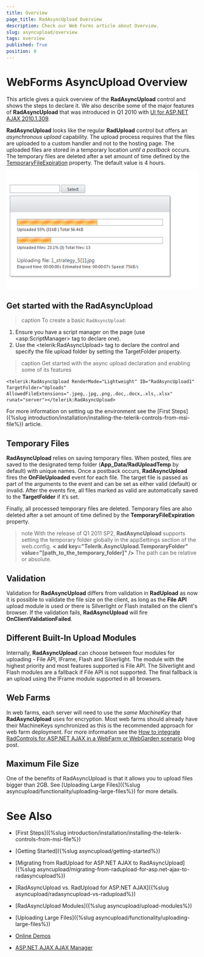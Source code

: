```yaml
---
title: Overview
page_title: RadAsyncUpload Overview
description: Check our Web Forms article about Overview.
slug: asyncupload/overview
tags: overview
published: True
position: 0
---
```


# WebForms AsyncUpload Overview

This article gives a quick overview of the **RadAsyncUpload** control and shows the steps to declare it. We also describe some of the major features of **RadAsyncUpload** that was introduced in Q1 2010 with [UI for ASP.NET AJAX 2010.1.309](https://www.telerik.com/support/whats-new/aspnet-ajax/release-history/ui-for-asp-net-ajax-2010-1309).

**RadAsyncUpload** looks like the regular **RadUpload** control but offers an *asynchronous upload* capability. The upload process requires that the files are uploaded to a custom handler and not to the hosting page. The uploaded files are stored in a temporary location *until a postback* occurs. The temporary files are deleted after a set amount of time defined by the [TemporaryFileExpiration](https://docs.telerik.com/devtools/aspnet-ajax/api/server/Telerik.Web.UI/RadAsyncUpload#temporaryfileexpiration) property. The default value is 4 hours.

![WebForms ajaxPanel Overview](images/asyncupload-overview.png)

## Get started with the RadAsyncUpload


>caption To create a basic `RadAsyncUpload`:

1. Ensure you have a script manager on the page (use \<asp:ScriptManager> tag to declare one).
1. Use the \<telerik:RadAsyncUpload> tag to declare the control and specify the file upload folder by setting the TargetFolder property.

>caption Get started with the async upload declaration and enabling some of its features

````ASP.NET
<telerik:RadAsyncUpload RenderMode="Lightweight" ID="RadAsyncUpload1" TargetFolder="Uploads" AllowedFileExtensions=".jpeg,.jpg,.png,.doc,.docx,.xls,.xlsx" runat="server"></telerik:RadAsyncUpload>
````

For more information on setting up the environment see the [First Steps]({%slug introduction/installation/installing-the-telerik-controls-from-msi-file%}) article.

## Temporary Files

**RadAsyncUpload** relies on saving temporary files. When posted, files are saved to the designated temp folder (**App_Data/RadUploadTemp** by default) with unique names. Once a postback occurs, **RadAsyncUpload** fires the **OnFileUploaded** event for each file. The target file is passed as part of the arguments to the event and can be set as either valid (default) or invalid. After the events fire, all files marked as valid are automatically saved to the **TargetFolder** if it’s set.

Finally, all processed temporary files are deleted. Temporary files are also deleted after a set amount of time defined by the **TemporaryFileExpiration** property.

>note With the release of Q1 2011 SP2, **RadAsyncUpload** supports setting the temporary folder globally in the appSettings section of the web.config.
> **< add key="Telerik.AsyncUpload.TemporaryFolder" value="[path_to_the_temporary_folder]" />** 
>The path can be relative or absolute.

## Validation

Validation for **RadAsyncUpload** differs from validation in **RadUpload** as now it is possible to validate the file size on the client, as long as the **File API** upload module is used or there is Silverlight or Flash installed on the client's browser. If the validation fails, **RadAsyncUpload** will fire **OnClientValidationFailed**.

## Different Built-In Upload Modules

Internally, **RadAsyncUpload** can choose between four modules for uploading - File API, IFrame, Flash and Silverlight. The module with the highest priority and most features supported is File API. The Silverlight and Flash modules are a fallback if File API is not supported. The final fallback is an upload using the IFrame module supported in all browsers.

## Web Farms

In web farms, each server will need to use the *same MachineKey* that **RadAsyncUpload** uses for encryption. Most web farms should already have their MachineKeys synchronized as this is the recommended approach for web farm deployment. For more information see the [How to integrate RadControls for ASP.NET AJAX in a WebFarm or WebGarden scenario](https://www.telerik.com/blogs/integrate-radcontrols-for-asp.net-ajax-in-a-webfarm-or-webgarden) blog post.

## Maximum File Size

One of the benefits of RadAsyncUpload is that it allows you to upload files bigger than 2GB. See [Uploading Large Files]({%slug asyncupload/functionality/uploading-large-files%}) for more details.

# See Also

 * [First Steps]({%slug introduction/installation/installing-the-telerik-controls-from-msi-file%})
 
 * [Getting Started]({%slug asyncupload/getting-started%})

 * [Migrating from RadUpload for ASP.NET AJAX to RadAsyncUpload]({%slug asyncupload/migrating-from-radupload-for-asp.net-ajax-to-radasyncupload%})

 * [RadAsyncUpload vs. RadUpload for ASP.NET AJAX]({%slug asyncupload/radasyncupload-vs-radupload%})

 * [RadAsyncUpload Modules]({%slug asyncupload/upload-modules%})
 
 * [Uploading Large Files]({%slug asyncupload/functionality/uploading-large-files%})

 * [Online Demos](https://demos.telerik.com/aspnet-ajax/asyncupload/examples/overview/defaultcs.aspx)
 
 * [ASP.NET AJAX AJAX Manager](https://www.telerik.com/products/aspnet-ajax/ajax.aspx)


 